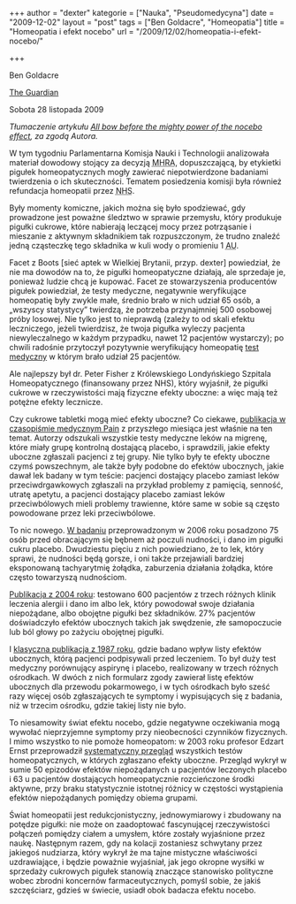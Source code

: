 +++
author = "dexter"
kategorie = ["Nauka", "Pseudomedycyna"]
date = "2009-12-02"
layout = "post"
tags = ["Ben Goldacre", "Homeopatia"]
title = "Homeopatia i efekt nocebo"
url = "/2009/12/02/homeopatia-i-efekt-nocebo/"

+++

Ben Goldacre
  
[The Guardian][1]
  
Sobota 28 listopada 2009

_Tłumaczenie artykułu [All bow before the mighty power of the nocebo effect][2], za zgodą Autora._

W tym tygodniu Parlamentarna Komisja Nauki i Technologii analizowała materiał dowodowy stojący za decyzją <acronym title="Medicines and Healthcare products Regulatory Agency">MHRA</acronym>, dopuszczającą, by etykietki pigułek homeopatycznych mogły zawierać niepotwierdzone badaniami twierdzenia o ich skuteczności. Tematem posiedzenia komisji była również refundacja homeopatii przez <acronym title="National Health Service">NHS</acronym>.

<!--more-->

Były momenty komiczne, jakich można się było spodziewać, gdy prowadzone jest poważne śledztwo w sprawie przemysłu, który produkuje pigułki cukrowe, które nabierają leczącej mocy przez potrząsanie i mieszanie z aktywnym składnikiem tak rozpuszczonym, że trudno znaleźć jedną cząsteczkę tego składnika w kuli wody o promieniu 1 <acronym title="Jednostka astronomiczna, średnia odległość między Ziemią a Słońcem">AU</acronym>.

Facet z Boots [sieć aptek w Wielkiej Brytanii, przyp. dexter] powiedział, że nie ma dowodów na to, że pigułki homeopatyczne działają, ale sprzedaje je, ponieważ ludzie chcą je kupować. Facet ze stowarzyszenia producentów pigułek powiedział, że testy medyczne, negatywnie weryfikujące homeopatię były zwykle małe, średnio brało w nich udział 65 osób, a &#8222;wszyscy statystycy&#8221; twierdzą, że potrzeba przynajmniej 500 osobowej próby losowej. Nie tylko jest to nieprawdą (zależy to od skali efektu leczniczego, jeżeli twierdzisz, że twoja pigułka wyleczy pacjenta niewyleczalnego w każdym przypadku, nawet 12 pacjentów wystarczy); po chwili radośnie przytoczył pozytywnie weryfikujący homeopatię [test medyczny][3] w którym brało udział 25 pacjentów.

Ale najlepszy był dr. Peter Fisher z Królewskiego Londyńskiego Szpitala Homeopatycznego (finansowany przez NHS), który wyjaśnił, że pigułki cukrowe w rzeczywistości mają fizyczne efekty uboczne: a więc mają też potężne efekty lecznicze.

Czy cukrowe tabletki mogą mieć efekty uboczne? Co ciekawe, [publikacja w czasopiśmie medycznym Pain][4] z przyszłego miesiąca jest właśnie na ten temat. Autorzy odszukali wszystkie testy medyczne leków na migrenę, które miały grupę kontrolną dostającą placebo, i sprawdzili, jakie efekty uboczne zgłaszali pacjenci z tej grupy. Nie tylko były te efekty uboczne czymś powszechnym, ale także były podobne do efektów ubocznych, jakie dawał lek badany w tym teście: pacjenci dostający placebo zamiast leków przeciwdrgawkowych zgłaszali na przykład problemy z pamięcią, senność, utratę apetytu, a pacjenci dostający placebo zamiast leków przeciwbólowych mieli problemy trawienne, które same w sobie są często powodowane przez leki przeciwbólowe.

To nic nowego. [W badaniu][5] przeprowadzonym w 2006 roku posadzono 75 osób przed obracającym się bębnem aż poczuli nudności, i dano im pigułki cukru placebo. Dwudziestu pięciu z nich powiedziano, że to lek, który sprawi, że nudności będą gorsze, i oni także przejawiali bardziej eksponowaną tachyarytmię żołądka, zaburzenia działania żołądka, które często towarzyszą nudnościom.

[Publikacja z 2004 roku][6]: testowano 600 pacjentów z trzech różnych klinik leczenia alergii i dano im albo lek, który powodował swoje działania niepożądane, albo obojętne pigułki bez składników. 27% pacjentów doświadczyło efektów ubocznych takich jak swędzenie, złe samopoczucie lub ból głowy po zażyciu obojętnej pigułki.

I [klasyczna publikacja z 1987 roku][7], gdzie badano wpływ listy efektów ubocznych, którą pacjenci podpisywali przed leczeniem. To był duży test medyczny porównujący aspirynę i placebo, realizowany w trzech różnych ośrodkach. W dwóch z nich formularz zgody zawierał listę efektów ubocznych dla przewodu pokarmowego, i w tych ośrodkach było sześć razy więcej osób zgłaszających te symptomy i wypisujących się z badania, niż w trzecim ośrodku, gdzie takiej listy nie było.

To niesamowity świat efektu nocebo, gdzie negatywne oczekiwania mogą wywołać nieprzyjemne symptomy przy nieobecności czynników fizycznych. I mimo wszystko to nie pomoże homeopatom: w 2003 roku profesor Edzart Ernst przeprowadził [systematyczny przegląd][8] wszystkich testów homeopatycznych, w których zgłaszano efekty uboczne. Przegląd wykrył w sumie 50 epizodów efektów niepożądanych u pacjentów leczonych placebo i 63 u pacjentów dostających homeopatycznie rozcieńczone środki aktywne, przy braku statystycznie istotnej różnicy w częstości wystąpienia efektów niepożądanych pomiędzy obiema grupami.

Świat homeopatii jest redukcjonistyczny, jednowymiarowy i zbudowany na potędze pigułki: nie może on zaadoptować fascynującej rzeczywistości połączeń pomiędzy ciałem a umysłem, które zostały wyjaśnione przez naukę. Następnym razem, gdy na kolacji zostaniesz schwytany przez jakiegoś nudziarza, który wykrył że ma tajne mistyczne właściwości uzdrawiające, i będzie poważnie wyjaśniał, jak jego okropne wysiłki w sprzedaży cukrowych pigułek stanowią znaczące stanowisko polityczne wobec zbrodni koncernów farmaceutycznych, pomyśl sobie, że jakiś szczęściarz, gdzieś w świecie, usiadł obok badacza efektu nocebo.

 [1]: http://www.guardian.co.uk/
 [2]: http://www.badscience.net/2009/11/all-bow-before-the-mighty-power-of-the-nocebo-effect/
 [3]: http://content.karger.com/produktedb/produkte.asp?typ=fulltext&file=000209386
 [4]: http://www.painjournalonline.com/article/S0304-3959%2809%2900399-6/abstract
 [5]: http://www.psychosomaticmedicine.org/cgi/content/abstract/68/3/478
 [6]: http://www.ncbi.nlm.nih.gov/pubmed/15301298
 [7]: http://www.ncbi.nlm.nih.gov/pubmed/3621780?dopt=Abstract
 [8]: http://dx.doi.org/10.1016/S1475-4916(03)00007-9